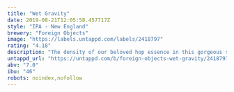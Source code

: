 ```yaml
---
title: "Wet Gravity"
date: 2019-08-21T12:05:58.457717Z
style: "IPA - New England"
brewery: "Foreign Objects"
image: "https://labels.untappd.com/labels/2418797"
rating: "4.18"
description: "The density of our beloved hop essence in this gorgeous silken beer drips down from your head and soaks your feet. We hopped this densely with the eternally saturating Citra and Azacca hops. The aromas of passion fruit, mango, and deep citrus-resin will drag you down by the river's edge like rocks in your pockets, showing through like the deep brainsqueals and infinite pulse of gravity clinging to your senses and calling you home from across the furthest extremes of creation's immensity."
untappd_url: "https://untappd.com/b/foreign-objects-wet-gravity/2418797"
abv: "7.0"
ibu: "46"
robots: noindex,nofollow
---
```

